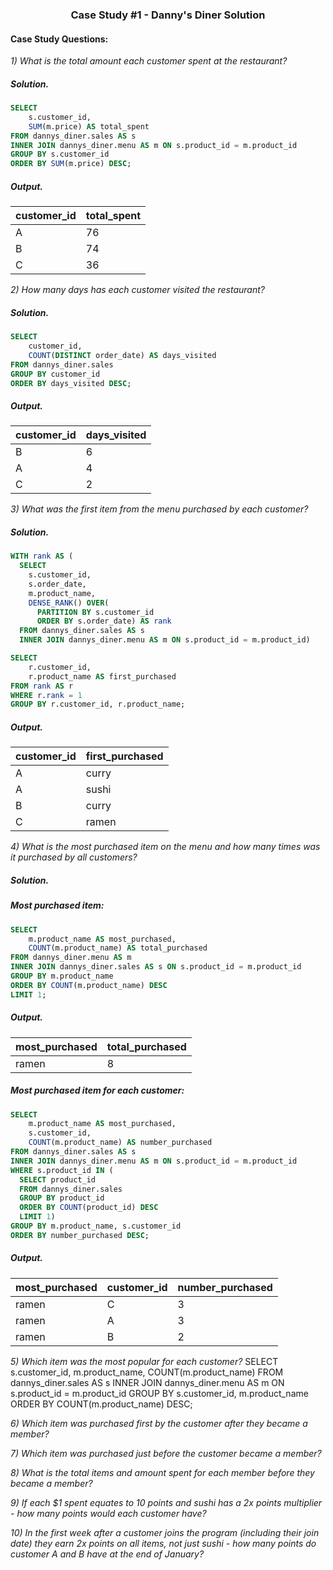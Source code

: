 ### <p align="center" style="margin-top: 0px;">  Case Study #1 - Danny's Diner Solution

#### Case Study Questions:

*1) What is the total amount each customer spent at the restaurant?*
##### Solution.
```sql
SELECT
    s.customer_id,
    SUM(m.price) AS total_spent
FROM dannys_diner.sales AS s
INNER JOIN dannys_diner.menu AS m ON s.product_id = m.product_id
GROUP BY s.customer_id
ORDER BY SUM(m.price) DESC;
```
##### Output.
customer_id | total_spent
--| --
A | 76 
B | 74
C | 36 

*2) How many days has each customer visited the restaurant?*
##### Solution.
```sql
SELECT
    customer_id,
    COUNT(DISTINCT order_date) AS days_visited
FROM dannys_diner.sales
GROUP BY customer_id
ORDER BY days_visited DESC;
```
##### Output.
customer_id | days_visited
--| --
B | 6 
A | 4
C | 2 

*3) What was the first item from the menu purchased by each customer?*
##### Solution.
```sql
WITH rank AS (
  SELECT 
    s.customer_id, 
    s.order_date, 
    m.product_name,
    DENSE_RANK() OVER(
      PARTITION BY s.customer_id 
      ORDER BY s.order_date) AS rank
  FROM dannys_diner.sales AS s
  INNER JOIN dannys_diner.menu AS m ON s.product_id = m.product_id)

SELECT 
    r.customer_id,
    r.product_name AS first_purchased
FROM rank AS r
WHERE r.rank = 1
GROUP BY r.customer_id, r.product_name;
```
##### Output.
customer_id | first_purchased
--| --
A | curry
A | sushi
B | curry
C | ramen

*4) What is the most purchased item on the menu and how many times was it purchased by all customers?*
##### Solution.
##### Most purchased item:
```sql
SELECT 
    m.product_name AS most_purchased, 
    COUNT(m.product_name) AS total_purchased
FROM dannys_diner.menu AS m
INNER JOIN dannys_diner.sales AS s ON s.product_id = m.product_id
GROUP BY m.product_name
ORDER BY COUNT(m.product_name) DESC
LIMIT 1;
```
##### Output.
most_purchased | total_purchased
--| --
ramen | 8
##### Most purchased item for each customer:
```sql
SELECT 
    m.product_name AS most_purchased,
    s.customer_id,
    COUNT(m.product_name) AS number_purchased
FROM dannys_diner.sales AS s
INNER JOIN dannys_diner.menu AS m ON s.product_id = m.product_id
WHERE s.product_id IN (
  SELECT product_id
  FROM dannys_diner.sales
  GROUP BY product_id
  ORDER BY COUNT(product_id) DESC
  LIMIT 1)
GROUP BY m.product_name, s.customer_id
ORDER BY number_purchased DESC;
```
##### Output.
most_purchased | customer_id | number_purchased
--| -- | --
ramen | C | 3 
ramen | A | 3
ramen | B | 2

*5) Which item was the most popular for each customer?*
SELECT 
    s.customer_id,
    m.product_name,
    COUNT(m.product_name)
FROM dannys_diner.sales AS s
INNER JOIN dannys_diner.menu AS m ON s.product_id = m.product_id
GROUP BY s.customer_id, m.product_name
ORDER BY COUNT(m.product_name) DESC;

*6) Which item was purchased first by the customer after they became a member?*

*7) Which item was purchased just before the customer became a member?*

*8) What is the total items and amount spent for each member before they became a member?*

*9)  If each $1 spent equates to 10 points and sushi has a 2x points multiplier - how many points would each customer have?*

*10) In the first week after a customer joins the program (including their join date) they earn 2x points on all items, not just sushi - how many points do customer A and B have at the end of January?*
